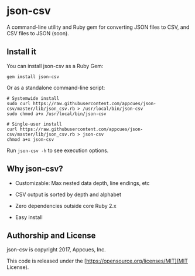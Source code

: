 # json-csv

A command-line utility and Ruby gem for converting JSON files to CSV,
and CSV files to JSON (soon).


## Install it

You can install json-csv as a Ruby Gem:

    gem imstall json-csv

Or as a standalone command-line script:

    # Systemwide install
    sudo curl https://raw.githubusercontent.com/appcues/json-csv/master/lib/json_csv.rb > /usr/local/bin/json-csv
    sudo chmod a+x /usr/local/bin/json-csv

    # Single-user install
    curl https://raw.githubusercontent.com/appcues/json-csv/master/lib/json_csv.rb > json-csv
    chmod a+x json-csv

Run `json-csv -h` to see execution options.


## Why json-csv?

* Customizable: Max nested data depth, line endings, etc

* CSV output is sorted by depth and alphabet

* Zero dependencies outside core Ruby 2.x

* Easy install


## Authorship and License

json-csv is copyright 2017, Appcues, Inc.

This code is released under the
[https://opensource.org/licenses/MIT](MIT License).

